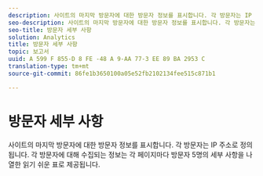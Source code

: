 ```yaml
---
description: 사이트의 마지막 방문자에 대한 방문자 정보를 표시합니다. 각 방문자는 IP 주소로 정의됩니다. 각 방문자에 대해 수집되는 정보는 각 페이지마다 방문자 5명의 세부 사항을 나열한 읽기 쉬운 표로 제공됩니다.
seo-description: 사이트의 마지막 방문자에 대한 방문자 정보를 표시합니다. 각 방문자는 IP 주소로 정의됩니다. 각 방문자에 대해 수집되는 정보는 각 페이지마다 방문자 5명의 세부 사항을 나열한 읽기 쉬운 표로 제공됩니다.
seo-title: 방문자 세부 사항
solution: Analytics
title: 방문자 세부 사항
topic: 보고서
uuid: A 599 F 855-D 8 FE -48 A 9-AA 77-3 EE 89 BA 2953 C
translation-type: tm+mt
source-git-commit: 86fe1b3650100a05e52fb2102134fee515c871b1

---
```



# 방문자 세부 사항

사이트의 마지막 방문자에 대한 방문자 정보를 표시합니다. 각 방문자는 IP 주소로 정의됩니다. 각 방문자에 대해 수집되는 정보는 각 페이지마다 방문자 5명의 세부 사항을 나열한 읽기 쉬운 표로 제공됩니다.


